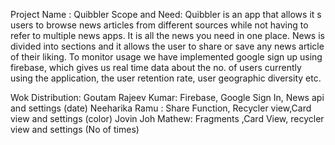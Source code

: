 Project Name : Quibbler Scope and Need:
Quibbler is an app that allows it s users to browse news articles from different sources while not having to refer to multiple news apps. It is all the news you need in one place. News is divided into sections and it allows the user to share or save any news article of their liking. To monitor usage we have implemented google sign up using firebase, which gives us real time data about the no. of users currently using the application, the user retention rate, user geographic diversity etc.

Wok Distribution:
Goutam Rajeev Kumar: Firebase, Google Sign In, News api and settings (date)
Neeharika Ramu : Share Function, Recycler view,Card view and settings (color)
Jovin Joh Mathew: Fragments ,Card View, recycler view and settings (No of times)
